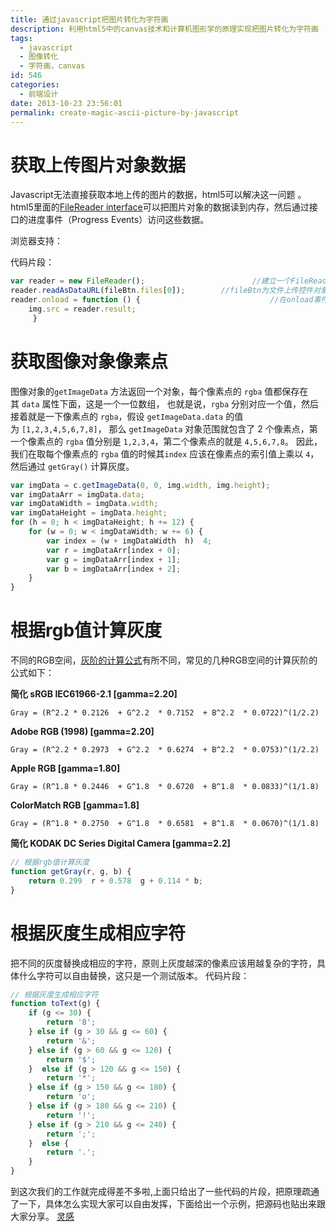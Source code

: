 ```yaml
---
title: 通过javascript把图片转化为字符画
description: 利用html5中的canvas技术和计算机图形学的原理实现把图片转化为字符画
tags:
  - javascript
  - 图像转化
  - 字符画，canvas
id: 546
categories:
  - 前端设计
date: 2013-10-23 23:56:01
permalink: create-magic-ascii-picture-by-javascript
---
```




# 获取上传图片对象数据


Javascript无法直接获取本地上传的图片的数据，html5可以解决这一问题 。html5里面的[FileReader interface](http://dev.w3.org/2006/webapi/FileAPI/#FileReader-interface)可以把图片对象的数据读到内存，然后通过接口的进度事件（Progress Events）访问这些数据。

浏览器支持：

代码片段：
```javascript
var reader = new FileReader();                        //建立一个FileReader接口  
reader.readAsDataURL(fileBtn.files[0]);        //fileBtn为文件上传控件对象  
reader.onload = function () {                             //在onload事件中访问图像数据  
    img.src = reader.result; 
     }
```
# 获取图像对象像素点


图像对象的`getImageData` 方法返回一个对象，每个像素点的 `rgba` 值都保存在其 `data` 属性下面，这是一个一位数组， 也就是说，`rgba` 分别对应一个值，然后接着就是一下像素点的 `rgba`，假设 `getImageData.data` 的值为 `[1,2,3,4,5,6,7,8]`， 那么 `getImageData` 对象范围就包含了 2 个像素点，第一个像素点的 `rgba` 值分别是 `1,2,3,4`，第二个像素点的就是 `4,5,6,7,8`。 因此，我们在取每个像素点的 `rgba` 值的时候其`index` 应该在像素点的索引值上乘以 `4`，然后通过 `getGray()` 计算灰度。
```javascript
var imgData = c.getImageData(0, 0, img.width, img.height);  
var imgDataArr = imgData.data;  
var imgDataWidth = imgData.width;  
var imgDataHeight = imgData.height;  
for (h = 0; h < imgDataHeight; h += 12) {  
    for (w = 0; w < imgDataWidth; w += 6) {  
        var index = (w + imgDataWidth  h)  4;  
        var r = imgDataArr[index + 0];  
        var g = imgDataArr[index + 1];  
        var b = imgDataArr[index + 2];  
    }  
}  
```
# 根据rgb值计算灰度


不同的RGB空间，[灰阶的计算公式](http://www.haogongju.net/art/1770844 "灰阶的计算公式")有所不同，常见的几种RGB空间的计算灰阶的公式如下：

**简化 sRGB IEC61966-2.1 [gamma=2.20]**
```
Gray = (R^2.2 * 0.2126  + G^2.2  * 0.7152  + B^2.2  * 0.0722)^(1/2.2)
```
**Adobe RGB (1998) [gamma=2.20]**

```
Gray = (R^2.2 * 0.2973  + G^2.2  * 0.6274  + B^2.2  * 0.0753)^(1/2.2)
```

**Apple RGB [gamma=1.80]**
```
Gray = (R^1.8 * 0.2446  + G^1.8  * 0.6720  + B^1.8  * 0.0833)^(1/1.8)
```

**ColorMatch RGB [gamma=1.8]**
```
Gray = (R^1.8 * 0.2750  + G^1.8  * 0.6581  + B^1.8  * 0.0670)^(1/1.8)
```
**简化 KODAK DC Series Digital Camera [gamma=2.2]**

```javascript
// 根据rgb值计算灰度  
function getGray(r, g, b) {  
    return 0.299  r + 0.578  g + 0.114 * b;  
} 
```

# 根据灰度生成相应字符


把不同的灰度替换成相应的字符，原则上灰度越深的像素应该用越复杂的字符，具体什么字符可以自由替换，这只是一个测试版本。
代码片段：
```javascript
// 根据灰度生成相应字符  
function toText(g) {  
    if (g <= 30) {  
        return '8';  
    } else if (g > 30 && g <= 60) {  
        return '&';  
    } else if (g > 60 && g <= 120) {  
        return '$';  
    }  else if (g > 120 && g <= 150) {  
        return '*';  
    } else if (g > 150 && g <= 180) {  
        return 'o';  
    } else if (g > 180 && g <= 210) {  
        return '!';  
    } else if (g > 210 && g <= 240) {  
        return ';';  
    }  else {  
        return '.';  
    }  
}  
```
到这次我们的工作就完成得差不多啦,上面只给出了一些代码的片段，把原理疏通了一下，具体怎么实现大家可以自由发挥，下面给出一个示例，把源码也贴出来跟大家分享。
[灵感](http://www.cssha.com/img2txt-canvas)